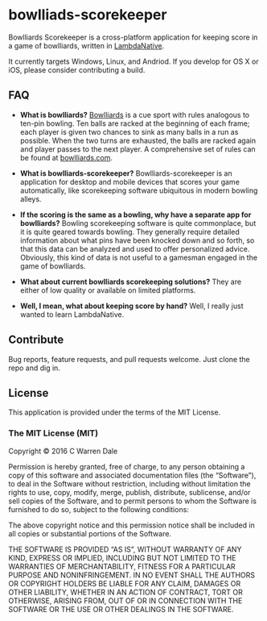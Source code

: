# bowlliads-scorekeeper
Bowlliards Scorekeeper is a cross-platform application for keeping score in a game of bowlliards, written in [LambdaNative](https://lambdanative.org).

It currently targets Windows, Linux, and Andriod. If you develop for OS X or iOS, please consider contributing a build.

## FAQ
* **What is bowlliards?**
  [Bowlliards](https://en.wikipedia.org/wiki/Bowlliards) is a cue sport with rules analogous to ten-pin bowling. Ten balls are racked at the beginning of each frame; each player is given two chances to sink as many balls in a run as possible. When the two turns are exhausted, the balls are racked again and player passes to the next player. A comprehensive set of rules can be found at [bowlliards.com](http://www.bowlliards.com/how-to-play/).

* **What is bowlliards-scorekeeper?**
  Bowlliards-scorekeeper is an application for desktop and mobile devices that scores your game automatically, like scorekeeping software ubiquitous in modern bowling alleys.

* **If the scoring is the same as a bowling, why have a separate app for bowlliards?**
  Bowling scorekeeping software is quite commonplace, but it is quite geared towards bowling. They generally require detailed information about what pins have been knocked down and so forth, so that this data can be analyzed and used to offer personalized advice. Obviously, this kind of data is not useful to a gamesman engaged in the game of bowlliards.

* **What about current bowlliards scorekeeping solutions?**
  They are either of low quality or available on limited platforms.

* **Well, I mean, what about keeping score by hand?**
  Well, I really just wanted to learn LambdaNative.

## Contribute
  Bug reports, feature requests, and pull requests welcome. Just clone the repo and dig in.

## License
  This application is provided under the terms of the MIT License.


### The MIT License (MIT)

Copyright © 2016 C Warren Dale

Permission is hereby granted, free of charge, to any person
obtaining a copy of this software and associated documentation
files (the “Software”), to deal in the Software without
restriction, including without limitation the rights to use,
copy, modify, merge, publish, distribute, sublicense, and/or sell
copies of the Software, and to permit persons to whom the
Software is furnished to do so, subject to the following
conditions:

The above copyright notice and this permission notice shall be
included in all copies or substantial portions of the Software.

THE SOFTWARE IS PROVIDED “AS IS”, WITHOUT WARRANTY OF ANY KIND,
EXPRESS OR IMPLIED, INCLUDING BUT NOT LIMITED TO THE WARRANTIES
OF MERCHANTABILITY, FITNESS FOR A PARTICULAR PURPOSE AND
NONINFRINGEMENT. IN NO EVENT SHALL THE AUTHORS OR COPYRIGHT
HOLDERS BE LIABLE FOR ANY CLAIM, DAMAGES OR OTHER LIABILITY,
WHETHER IN AN ACTION OF CONTRACT, TORT OR OTHERWISE, ARISING
FROM, OUT OF OR IN CONNECTION WITH THE SOFTWARE OR THE USE OR
OTHER DEALINGS IN THE SOFTWARE.

